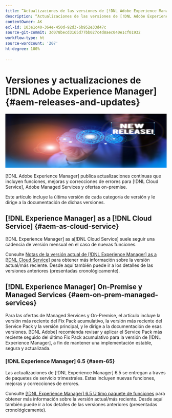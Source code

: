 ```yaml
---
title: “Actualizaciones de las versiones de [!DNL Adobe Experience Manager]”
description: “Actualizaciones de las versiones de [!DNL Adobe Experience Manager]”
contentOwner: AK
exl-id: 103e1c40-364e-450d-92d3-6b952e33d47c
source-git-commit: 3d078becd3165d77bb027c4d8aec040e1cf01932
workflow-type: ht
source-wordcount: '207'
ht-degree: 100%

---
```


# Versiones y actualizaciones de [!DNL Adobe Experience Manager] {#aem-releases-and-updates}

![[!DNL Experience Manager]Nuevas versiones](assets/new-aem-releases1.jpeg)

[!DNL Adobe Experience Manager] publica actualizaciones continuas que incluyen funciones, mejoras y correcciones de errores para [!DNL Cloud Service], Adobe Managed Services y ofertas on-premise.

Este artículo incluye la última versión de cada categoría de versión y le dirige a la documentación de dichas versiones.

## [!DNL Experience Manager] as a [!DNL Cloud Service] {#aem-as-cloud-service}

[!DNL Experience Manager] as a[!DNL Cloud Service] suele seguir una cadencia de versión mensual en el caso de nuevas funciones.

Consulte [Notas de la versión actual de [!DNL Experience Manager] as a [!DNL Cloud Service]](https://experienceleague.adobe.com/docs/experience-manager-cloud-service/content/release-notes/release-notes/release-notes-current.html?lang=es) para obtener más información sobre la versión actual/más reciente. Desde aquí también puede ir a los detalles de las versiones anteriores (presentadas cronológicamente).

## [!DNL Experience Manager] On-Premise y Managed Services {#aem-on-prem-managed-services}

Para las ofertas de Managed Services y On-Premise, el artículo incluye la versión más reciente del Fix Pack acumulativo, la versión más reciente del Service Pack y la versión principal, y le dirige a la documentación de esas versiones. [!DNL Adobe] recomienda revisar y aplicar el Service Pack más reciente seguido del último Fix Pack acumulativo para la versión de [!DNL Experience Manager], a fin de mantener una implementación estable, segura y actualizada.

### [!DNL Experience Manager] 6.5 {#aem-65}

Las actualizaciones de [!DNL Experience Manager] 6.5 se entregan a través de paquetes de servicio trimestrales. Estas incluyen nuevas funciones, mejoras y correcciones de errores.

Consulte [[!DNL Experience Manager] 6.5 Último paquete de funciones](https://experienceleague.adobe.com/docs/experience-manager-65/release-notes/release-notes.html?lang=es) para obtener más información sobre la versión actual/más reciente. Desde aquí también puede ir a los detalles de las versiones anteriores (presentadas cronológicamente).
